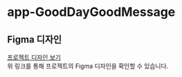 # app-GoodDayGoodMessage

## Figma 디자인
[프로젝트 디자인 보기](https://www.figma.com/design/T0C0ufIScCFLDSSMl2m7xk/%ED%94%BC%EA%B3%A4%ED%95%9C-%EC%95%84%EC%B9%A8%EC%97%90-%EB%84%88%EB%A5%BC-%EC%9C%84%ED%95%9C-%EC%9E%91%EC%9D%80-%EC%9D%91%EC%9B%90-%EB%A9%94%EC%84%B8%EC%A7%80?node-id=0-1&t=1NVyahynCIOW0PWo-0)  
위 링크를 통해 프로젝트의 Figma 디자인을 확인할 수 있습니다.
